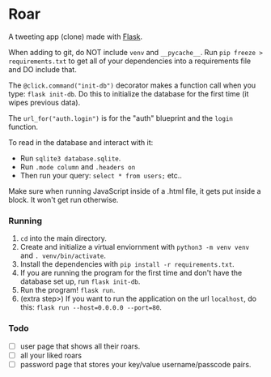 # Roar
A tweeting app (clone) made with [Flask](https://flask.palletsprojects.com/en/2.0.x/).

When adding to git, do NOT include `venv` and `__pycache__`. Run `pip freeze > requirements.txt` to get all of your dependencies into a requirements file and DO include that.

The `@click.command("init-db")` decorator makes a function call when you type: `flask init-db`. Do this to initialize the database for the first time (it wipes previous data).

The `url_for("auth.login")` is for the "auth" blueprint and the `login` function.

To read in the database and interact with it:
- Run `sqlite3 database.sqlite`.
- Run `.mode column` and `.headers on`
- Then run your query: `select * from users;` etc..

Make sure when running JavaScript inside of a .html file, it gets put inside a block. It won't get run otherwise.

### Running

1. `cd` into the main directory.
2. Create and initialize a virtual enviornment with `python3 -m venv venv` and `. venv/bin/activate`.
3. Install the dependencies with `pip install -r requirements.txt`.
4. If you are running the program for the first time and don't have the database set up, run `flask init-db`.
5. Run the program! `flask run`.
6. (extra step>) If you want to run the application on the url `localhost`, do this: `flask run --host=0.0.0.0 --port=80`.


### Todo
- [ ] user page that shows all their roars.
- [ ] all your liked roars
- [ ] password page that stores your key/value username/passcode pairs.